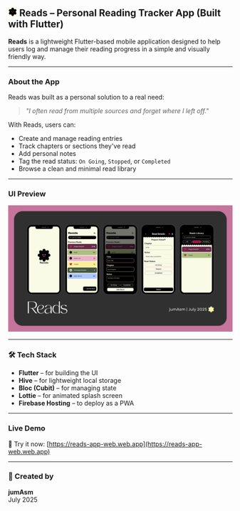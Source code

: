 ## <img src="reads_posters/reads_icon.png" alt="Reads Icon" width="20"/> Reads – Personal Reading Tracker App (Built with Flutter)

**Reads** is a lightweight Flutter-based mobile application designed to help users log and manage their reading progress in a simple and visually friendly way.

---

###  About the App

Reads was built as a personal solution to a real need:

> *"I often read from multiple sources and forget where I left off."*

With Reads, users can:

- Create and manage reading entries
- Track chapters or sections they've read
- Add personal notes
- Tag the read status: `On Going`, `Stopped`, or `Completed`
- Browse a clean and minimal read library

---

###  UI Preview

![Reads App Preview](reads_posters/Reads_poster.png)

---

### 🛠 Tech Stack

- **Flutter** – for building the UI
- **Hive** – for lightweight local storage
- **Bloc (Cubit)** – for managing state
- **Lottie** – for animated splash screen
- **Firebase Hosting** – to deploy as a PWA

---

###  Live Demo

📲 Try it now: [https://reads-app-web.web.app](https://reads-app-web.web.app)

---

### 👤 Created by

**jumAsm**  
July 2025 
